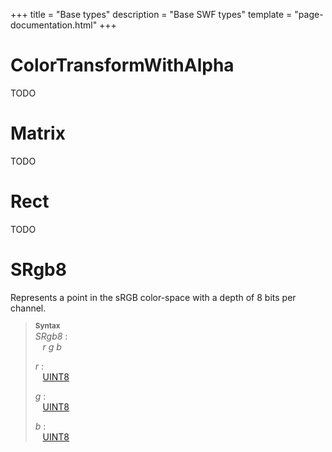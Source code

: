 +++
title = "Base types"
description = "Base SWF types"
template = "page-documentation.html"
+++

# Color&#8288;Transform&#8288;With&#8288;Alpha

TODO

# Matrix

TODO

# Rect

TODO

# S&#8288;Rgb8

Represents a point in the sRGB color-space with a depth of 8 bits per channel.

> **<sup>Syntax</sup>**\
> _SRgb8_ :\
> &nbsp;&nbsp; _r_ _g_ _b_
>
> _r_ :\
> &nbsp;&nbsp; [UINT8]
>
> _g_ :\
> &nbsp;&nbsp; [UINT8]
>
> _b_ :\
> &nbsp;&nbsp; [UINT8]

[UINT8]: @/documentation/swf/primitives.md#uint8
